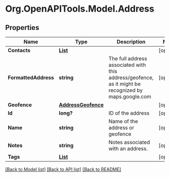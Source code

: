 # Org.OpenAPITools.Model.Address
## Properties

Name | Type | Description | Notes
------------ | ------------- | ------------- | -------------
**Contacts** | [**List<Contact>**](Contact.md) |  | [optional] 
**FormattedAddress** | **string** | The full address associated with this address/geofence, as it might be recognized by maps.google.com | [optional] 
**Geofence** | [**AddressGeofence**](AddressGeofence.md) |  | [optional] 
**Id** | **long?** | ID of the address | [optional] 
**Name** | **string** | Name of the address or geofence | [optional] 
**Notes** | **string** | Notes associated with an address. | [optional] 
**Tags** | [**List<TagMetadata>**](TagMetadata.md) |  | [optional] 

[[Back to Model list]](../README.md#documentation-for-models) [[Back to API list]](../README.md#documentation-for-api-endpoints) [[Back to README]](../README.md)

